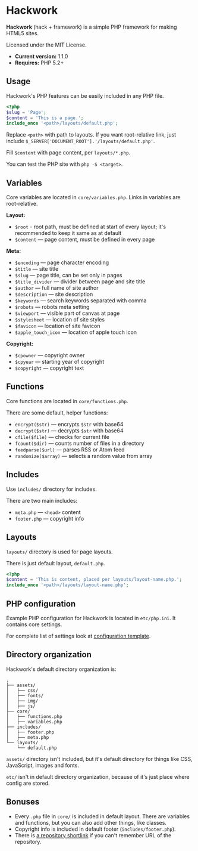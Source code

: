 # Hackwork

**Hackwork** (hack + framework) is a simple PHP framework for making HTML5
sites.

Licensed under the MIT License.

* **Current version:** 1.1.0
* **Requires:** PHP 5.2+

## Usage

Hackwork's PHP features can be easily included in any PHP file.

```php
<?php
$slug = 'Page';
$content = 'This is a page.';
include_once '<path>/layouts/default.php';
```

Replace `<path>` with path to layouts. If you want root-relative link, just
include `$_SERVER['DOCUMENT_ROOT'].'/layouts/default.php'`.

Fill `$content` with page content, per `layouts/*.php`.

You can test the PHP site with `php -S <target>`.

## Variables

Core variables are located in `core/variables.php`. Links in variables are
root-relative.

**Layout:**

* `$root` - root path, must be defined at start of every layout; it's
recommended to keep it same as at default
* `$content` — page content, must be defined in every page

**Meta:**

* `$encoding` — page character encoding
* `$title` — site title
* `$slug` — page title, can be set only in pages
* `$title_divider` — divider between page and site title
* `$author` — full name of site author
* `$description` — site description
* `$keywords` — search keywords separated with comma
* `$robots` — robots meta setting
* `$viewport` — visible part of canvas at page
* `$stylesheet` — location of site styles
* `$favicon` — location of site favicon
* `$apple_touch_icon` — location of apple touch icon

**Copyright:**

* `$cpowner` — copyright owner
* `$cpyear` — starting year of copyright
* `$copyright` — copyright text

## Functions

Core functions are located in `core/functions.php`.

There are some default, helper functions:

* `encrypt($str)` — encrypts `$str` with base64
* `decrypt($str)` — decrypts `$str` with base64
* `cfile($file)` — checks for current file
* `fcount($dir)` — counts number of files in a directory
* `feedparse($url)` — parses RSS or Atom feed
* `randomize($array)` — selects a random value from array

## Includes

Use `includes/` directory for includes.

There are two main includes:

* `meta.php` — `<head>` content
* `footer.php` — copyright info

## Layouts

`layouts/` directory is used for page layouts.

There is just default layout, `default.php`.

```php
<?php
$content = 'This is content, placed per layouts/layout-name.php.';
include_once '<path>/layouts/layout-name.php';
```

## PHP configuration

Example PHP configuration for Hackwork is located in `etc/php.ini`. It
contains core settings.

For complete list of settings look at
[configuration template](http://www.reallylinux.com/docs/php.ini).

## Directory organization

Hackwork's default directory organization is:

```
.
├── assets/
│   ├── css/
│   ├── fonts/
│   ├── img/
│   ├── js/
├── core/
│   ├── functions.php
│   ├── variables.php
├── includes/
│   ├── footer.php
│   ├── meta.php
└── layouts/
    └── default.php
```

`assets/` directory isn't included, but it's default directory for things like
CSS, JavaScript, images and fonts.

`etc/` isn't in default directory organization, because of it's just place
where config are stored.

## Bonuses

* Every `.php` file in `core/` is included in default layout. There are
variables and functions, but you can also add other things, like classes.
* Copyright info is included in default footer (`includes/footer.php`).
* There is [a repository shortlink](http://git.io/hackwork) if you can't
remember URL of the repository.